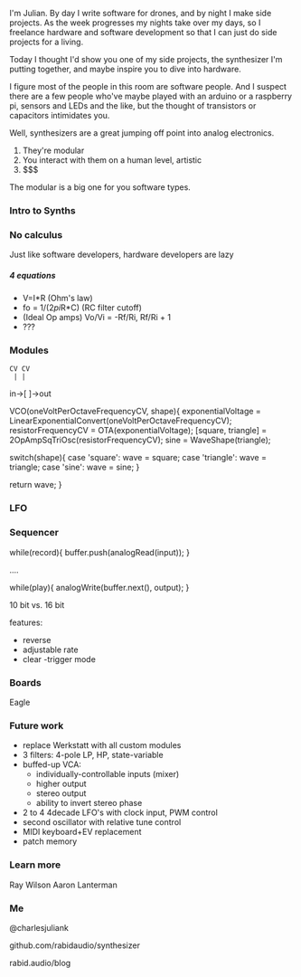 I'm Julian. By day I write software for drones, and by night I make side projects.
As the week progresses my nights take over my days, so I freelance hardware and software
development so that I can just do side projects for a living.

Today I thought I'd show you one of my side projects, the synthesizer I'm putting together,
and maybe inspire you to dive into hardware.

I figure most of the people in this room are software people. And I suspect there are a few people
who've maybe played with an arduino or a raspberry pi, sensors and LEDs and the like, but the 
thought of transistors or capacitors intimidates you. 

Well, synthesizers are a great jumping off point into analog electronics. 

1. They're modular
2. You interact with them on a human level, artistic
3. $$$

The modular is a big one for you software types.

### Intro to Synths

### No calculus

Just like software developers, hardware developers are lazy

##### 4 equations

- V=I*R (Ohm's law)
- fo = 1/(2*pi*R*C) (RC filter cutoff)
- (Ideal Op amps) Vo/Vi = -Rf/Ri, Rf/Ri + 1
- ???


### Modules

    CV CV
     | |
in->[   ]->out

VCO(oneVoltPerOctaveFrequencyCV, shape){
  exponentialVoltage = LinearExponentialConvert(oneVoltPerOctaveFrequencyCV);
  resistorFrequencyCV = OTA(exponentialVoltage);
  [square, triangle] = 2OpAmpSqTriOsc(resistorFrequencyCV);
  sine = WaveShape(triangle);

  switch(shape){
    case 'square': wave = square;
    case 'triangle': wave = triangle;
    case 'sine': wave = sine;
  }

  return wave;
}


### LFO



### Sequencer

while(record){
  buffer.push(analogRead(input));
}

....

while(play){
  analogWrite(buffer.next(), output);
}


10 bit vs. 16 bit

features:

- reverse
- adjustable rate
- clear
-trigger mode

### Boards

Eagle

### Future work

- replace Werkstatt with all custom modules
- 3 filters: 4-pole LP, HP, state-variable
- buffed-up VCA:
  - individually-controllable inputs (mixer)
  - higher output
  - stereo output
  - ability to invert stereo phase
- 2 to 4  4decade LFO's with clock input, PWM control
- second oscillator with relative tune control
- MIDI keyboard+EV replacement
- patch memory

### Learn more

Ray Wilson
Aaron Lanterman

### Me

@charlesjuliank

github.com/rabidaudio/synthesizer

rabid.audio/blog